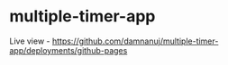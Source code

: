 # multiple-timer-app

Live view - https://github.com/damnanuj/multiple-timer-app/deployments/github-pages

